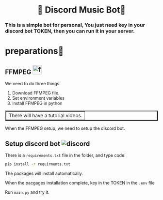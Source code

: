 <h1 align='center'>🎤 Discord Music Bot💽</h1>
<h3 align='left'> This is a simple bot for personal, You just need key in your discord bot TOKEN, then you can run it in your server.</h3>

<h1>preparations🔧</h1>

<h2>FFMPEG <a href="https://ffmpeg.org/"><img height=30 src="https://ffmpeg.org/favicon.ico" alt="ffmpeg"></img></a></h2>
<p> We need to do three things.</p>
<ol>
  <li>Download FFMPEG file.</li>
  <li>Set environment variables</li>
  <li>Install FFMPEG in python</li>
</ol>
<table border=3>
  <td> There will have a tutorial videos. </td>
</table>
<p>When the FFMPEG setup, we need to setup the discord bot.</p>
<h2>Setup discord bot <img src="https://assets-global.website-files.com/6257adef93867e50d84d30e2/62fddf0fde45a8baedcc7ee5_847541504914fd33810e70a0ea73177e%20(2)-1.png" alt="discord"></h2>
There is a <code>requirements.txt</code> file in the folder, and type code:
<p></p>

```sh
pip install -r requirments.txt  
```
The packages will install automatically.

When the pacgages installation complete, key in the TOKEN in the <code>.env</code> file

Run <code>main.py</code> and try it.
